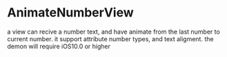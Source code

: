 # AnimateNumberView
a view can recive a number text,  and have animate from the last number to current number.
it support attribute number types, and text aligment.
the demon will require iOS10.0 or higher
